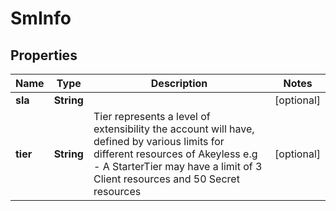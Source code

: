 

# SmInfo


## Properties

Name | Type | Description | Notes
------------ | ------------- | ------------- | -------------
**sla** | **String** |  |  [optional]
**tier** | **String** | Tier represents a level of extensibility the account will have, defined by various limits for different resources of Akeyless e.g - A StarterTier may have a limit of 3 Client resources and 50 Secret resources |  [optional]



